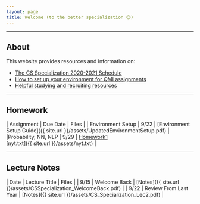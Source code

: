 ```yaml
---
layout: page
title: Welcome (to the better specialization 😉)
---
```


---

## About
This website provides resources and information on:

- [The CS Specialization 2020-2021 Schedule](schedule.md)
- [How to set up your environment for QMI assignments](setup.md)
- [Helpful studying and recruiting resources](resources.md)

---

## Homework

| Assignment                    | Due Date | Files |
| Environment Setup             | 9/22     | [Environment Setup Guide]({{ site.url }}/assets/UpdatedEnvironmentSetup.pdf) 	   |
|Probability, NN, NLP | 9/29 | [Homework1]() <br> [nyt.txt]({{ site.url }}/assets/nyt.txt) |

---

## Lecture Notes

| Date                | Lecture Title | Files |
| 9/15   			  | Welcome Back  | [Notes]({{ site.url }}/assets/CSSpecialization_WelcomeBack.pdf)     |
| 9/22   			  | Review From Last Year  | [Notes]({{ site.url }}/assets/CS_Specialization_Lec2.pdf)     |